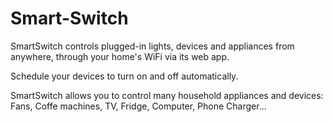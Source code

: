 # Smart-Switch

SmartSwitch controls plugged-in lights, devices and appliances from anywhere, through your home's WiFi via its web app.

Schedule your devices to turn on and off automatically.

SmartSwitch allows you to control many household appliances and devices: Fans, Coffe machines, TV, Fridge, Computer, Phone Charger...

